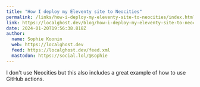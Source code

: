 ```yaml
---
title: "How I deploy my Eleventy site to Neocities"
permalink: /links/how-i-deploy-my-eleventy-site-to-neocities/index.html
link: https://localghost.dev/blog/how-i-deploy-my-eleventy-site-to-neocities/
date: 2024-01-20T19:56:38.818Z
author: 
  name: Sophie Koonin
  web: https://localghost.dev
  feed: https://localghost.dev/feed.xml
  mastodon: https://social.lol/@sophie
---
```


I don't use Neocities but this also includes a great example of how to use GitHub actions. 
